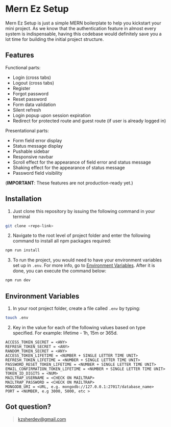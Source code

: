# Mern Ez Setup

Mern Ez Setup is just a simple MERN boilerplate to help you kickstart your mini project. As we know that the authentication feature in almost every system is indispensable, having this codebase would definitely save you a lot time for building the initial project structure.

## Features

Functional parts:
- Login (cross tabs)
- Logout (cross tabs)
- Register
- Forgot password
- Reset password
- Form data validation
- Silent refresh
- Login popup upon session expiration
- Redirect for protected route and guest route (if user is already logged in)

Presentational parts:
- Form field error display
- Status message display
- Pushable sidebar
- Responsive navbar
- Scroll effect for the appearance of field error and status message
- Shaking effect for the appearance of status message
- Password field visibility

(**IMPORTANT**: These features are not production-ready yet.)

## Installation

1. Just clone this repository by issuing the following command in your terminal

```bash
git clone <repo-link>
```

2. Navigate to the root level of project folder and enter the following command to install all npm packages required:

```bash
npm run install
```

3. To run the project, you would need to have your environment variables set up in `.env`. For more info, go to [Environment Variables](#environment-variables). After it is done, you can execute the command below:

```bash
npm run dev
```

## Environment Variables

1. In your root project folder, create a file called `.env` by typing:

```bash
touch .env
```

2. Key in the value for each of the following values based on type specified. For example: lifetime - 1h, 15m or 365d.

```text
ACCESS_TOKEN_SECRET = <ANY>
REFRESH_TOKEN_SECRET = <ANY>
RANDOM_TOKEN_SECRET = <ANY>
ACCESS_TOKEN_LIFETIME = <NUMBER + SINGLE LETTER TIME UNIT>
REFRESH_TOKEN_LIFETIME = <NUMBER + SINGLE LETTER TIME UNIT>
PASSWORD_RESET_TOKEN_LIFETIME = <NUMBER + SINGLE LETTER TIME UNIT>
EMAIL_CONFIRMATION_TOKEN_LIFETIME = <NUMBER + SINGLE LETTER TIME UNIT>
TOKEN_ID_DIGITS = <NUM>
MAILTRAP_USERNAME = <CHECK ON MAILTRAP>
MAILTRAP_PASSWORD = <CHECK ON MAILTRAP>
MONGODB_URI = <URL, e.g. mongodb://127.0.0.1:27017/database_name>
PORT = <NUMBER, e.g 3000, 5000, etc >
```

## Got question?
> kzsherdev@gmail.com
